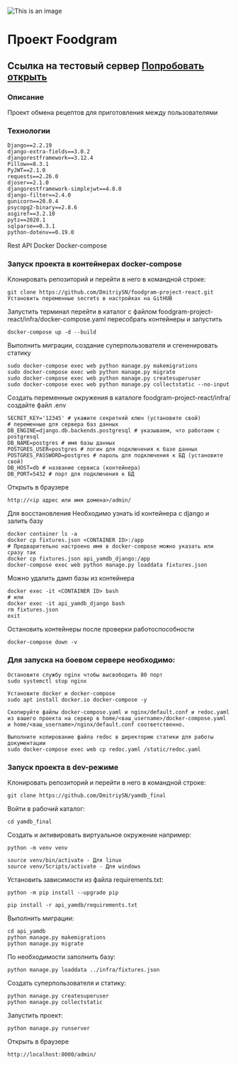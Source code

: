![This is an image](https://github.com/DmitriySN/yamdb_final/actions/workflows/yamdb_workflow.yml/badge.svg)
# Проект Foodgram
## Ссылка на тестовый сервер [Попробовать открыть](http://practikum.ddns.net/admin)

### Описание
Проект обмена рецептов для приготовления между пользователями

### Технологии

```
Django==2.2.19
django-extra-fields==3.0.2
djangorestframework==3.12.4
Pillow==8.3.1
PyJWT==2.1.0
requests==2.26.0
djoser==2.1.0
djangorestframework-simplejwt==4.8.0
django-filter==2.4.0
gunicorn==20.0.4
psycopg2-binary==2.8.6
asgiref==3.2.10
pytz==2020.1
sqlparse==0.3.1
python-dotenv==0.19.0
```

Rest API
Docker
Docker-compose

### Запуск проекта в контейнерах docker-compose

Клонировать репозиторий и перейти в него в командной строке:

```
git clone https://github.com/DmitriySN/foodgram-project-react.git
Установить переменные secrets в настройках на GitHUB
```

Запустить терминал перейти в каталог с файлом foodgram-project-react/infra/docker-compose.yaml
пересобрать контейнеры и запустить

```
docker-compose up -d --build
```

Выполнить миграции, создание суперпользователя и сгененировать статику

```
sudo docker-compose exec web python manage.py makemigrations
sudo docker-compose exec web python manage.py migrate
sudo docker-compose exec web python manage.py createsuperuser
sudo docker-compose exec web python manage.py collectstatic --no-input
```

Создать переменные окружения в каталоге foodgram-project-react/infra/ создайте файл .env

```
SECRET_KEY='12345' # укажите секретняй ключ (установите свой)
# переменные для сервера баз данных
DB_ENGINE=django.db.backends.postgresql # указываем, что работаем с postgresql
DB_NAME=postgres # имя базы данных
POSTGRES_USER=postgres # логин для подключения к базе данных
POSTGRES_PASSWORD=postgres # пароль для подключения к БД (установите свой)
DB_HOST=db # название сервиса (контейнера)
DB_PORT=5432 # порт для подключения к БД
```

Открыть в браузере

```
http://<ip адрес или имя домена>/admin/
```

Для восстановления Необходимо узнать id контейнера с django и залить базу

```
docker container ls -a
docker cp fixtures.json <CONTAINER ID>:/app
# Предварительно настроено имя в docker-compose можно указать или сразу так
docker cp fixtures.json api_yamdb_django:/app
docker-compose exec web python manage.py loaddata fixtures.json

```

Можно удалить дамп базы из контейнера

```
docker exec -it <CONTAINER ID> bash
# или
docker exec -it api_yamdb_django bash
rm fixtures.json
exit
```

Остановить контейнеры после проверки работоспособности

```
docker-compose down -v
```

### Для запуска на боевом сервере необходимо:

```
Остановите службу nginx чтобы высвободить 80 порт
sudo systemctl stop nginx

Установите docker и docker-compose
sudo apt install docker.io docker-compose -y

Скопируйте файлы docker-compose.yaml и nginx/default.conf и redoc.yaml из вашего проекта на сервер в home/<ваш_username>/docker-compose.yaml и home/<ваш_username>/nginx/default.conf соответственно.

Выполните копирование файла redoc в директорию статики для работы документации
sudo docker-compose exec web cp redoc.yaml /static/redoc.yaml
```

### Запуск проекта в dev-режиме

Клонировать репозиторий и перейти в него в командной строке:

```
git clone https://github.com/DmitriySN/yamdb_final
```

Войти в рабочий каталог:

```
cd yamdb_final
```

Cоздать и активировать виртуальное окружение например:

```
python -m venv venv
```

```
source venv/bin/activate - Для linux
source venv/Scripts/activate - Для windows
```

Установить зависимости из файла requirements.txt:

```
python -m pip install --upgrade pip
```

```
pip install -r api_yamdb/requirements.txt
```

Выполнить миграции:

```
cd api_yamdb
python manage.py makemigrations
python manage.py migrate
```

По необходимости заполнить базу:
```
python manage.py loaddata ../infra/fixtures.json
```

Создать суперпользователя и статику:

```
python manage.py createsuperuser
python manage.py collectstatic
```

Запустить проект:

```
python manage.py runserver
```

Открыть в браузере

```
http://localhost:8000/admin/
```
